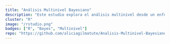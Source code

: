 ```yaml
---
title: "Análisis Multinivel Bayesiano"
description: "Este estudio explora el análisis multinivel desde un enfoque bayesiano para evaluar la variabilidad del rendimiento en matemáticas entre 10 centros educativos"
cluster: "R"
image: "/rstudio.png"
badges: ["R", "Bayes", "Multinivel"]
repo: "https://github.com/aliciagilmatute/Analisis-Multinivel-Bayesiano"
---
```

